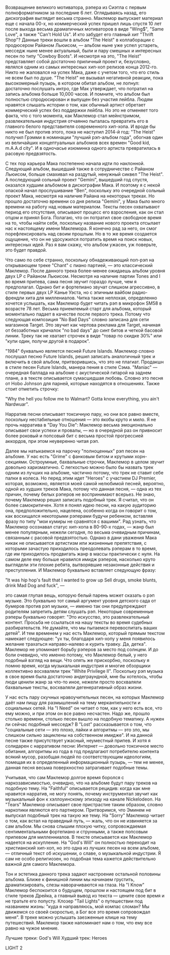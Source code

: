 Возвращение великого мотиватора, рэпера из Сиэтла с первым полноформатником за последние 6 лет. Оглядываясь назад, его дискография выглядит весьма странно. Маклемор выпускает материал еще с начала 00-х, но коммерческий успех пришел лишь спустя 10 лет после выхода весьма драматичных мотиваторов в виде "Wing$", "Same Love", а также "Can't Hold Us". И кто забудет его главный хит "Thrift Shop"? Данные треки вошли в альбом "The Heist" в коллаборации с продюсером Райаном Льюисом, — альбом ныне уже успел устареть, месседж ныне менее актуальный, были и пару смешных и интересных песен по типу "Cowboy Boots". И несмотря на это, "The Heist" представляет собой достаточно приличный проект и, безусловно, являлся одним из самых интересных хип-хоп релизов конца 2012-го. Никто не жаловался на успех Мака, даже с учетом того, что его стиль не всем был по душе. "The Heist" не вызывал негативной реакции, пока высокомерный пузырь, в котором обитал альбом, не лопнул: достаточно послушать интро, где Мак утверждает, что потратил на запись альбома больше 10,000 часов. И помните, что альбом был полностью спродюсирован и выпущен без участия лейбла. Людям нравятся слышать истории о том, как обычный артист обретает коммерческий успех без поддержки лейбла. Но это не отменяет того факта, что с того момента, как Маклемор стал мейнстримом, развлекательная индустрия отчаянно пыталась превратить его в главного белого представителя современного хип-хопа. И вроде бы никто не был против этого, пока не наступил 2014-й год: "The Heist" получил Грэмми в номинации "лучший рэп-альбом года", обогнав один из величайших концептуальных альбомов всех времен "Good kid, m.A.A.d city". И в одночасье изюминка одного артиста превратилась в расовую предвзятость.

С тех пор карьера Мака постепенно начала идти по наклонной. Следующий альбом, вышедший также в сотрудничестве с Райаном Льюисом, больше смахивал на раздутый, ненужный сиквел "The Heist". А последующий сольный проект "Gemini", вышедший год спустя, оказался худшим альбомом в дискографии Мака. И поэтому я с некой опаской начал прослушивание "Ben", поскольку это очередной сольный проект Мака, несмотря на наличие Райана на некоторых треках. Но прошло достаточно времени со дня релиза "Gemini", у Мака было много времени на работу над новым материалом. Тексты песен охватывают период его отсутствия, описывают процесс его взросления, как он стал отцом и принял Бога. Полагаю, что он потратил свое свободное время на то, чтобы найти себя, поскольку название нового проекта отсылает нас к настоящему имени Маклемора. Я конечно рад за него, он смог порефлексировать над своим прошлым. Но в то же время создается ощущение, что он не удосужился потратить время на поиск новых, интересных идей. Раз я вам скажу, что альбом ужасен, уж поверьте, это будет правдой.

Что само по себе странно, поскольку обнадеживающий поп-рэп на открывающем треке "Chant" с пиано партией, — это классический Маклемор. После данного трека более-менее ожидаешь альбом уровня двух LP с Райаном Льюисом. Несмотря на наличие партии Tones and I во время припева, сама песня звучит гораздо лучше, чем я предполагал. Однако бит и фортепиано звучат слишком агрессивно, в стиле первых двух LP Канье Уэста, но с эпичным вайбом радио-френдли хита для миллениалов. Читка также неплохая, определенно хочется услышать, как Маклемор будет читать рэп в микрофон SM58 в возрасте 78 лет. Весьма приемлемый старт для альбома, который моментально падает в качестве после первого трека. Потому что следующая композиция "No Bad Days" словно записана для сети магазинов Target. Это звучит как чертова реклама для Target, начиная от беззаботных кричалок "no bad days" до синт битов и четкой басовой линии. Треку так не хватает строчек в виде "товар по скидке 30%" или "купи один, получи другой в подарок".

"1984" буквально является песней Future Islands. Маклемор словно послушал песню Future Islands, решил записать аналогичный трек и включить в свой альбом, притворившись, что это не плагиат. Продакшн в стиле песен Future Islands, манера пения в стиле Сэма. "Maniac" — очередная баллада на альбоме с акустической гитарой на заднем плане, а в тексте описывается сумасшедшая любовь. Словно это песня от Hobo Johnson для парней, которые находятся в отношениях. Также стоит отметить строчку:

"Why the hell you follow me to Walmart?
Gotta know everything, you ain't Nardwuar".

Нарратив песни описывает токсичную пару, но они все равно вместе, поскольку нестабильные отношения — это якобы круто и мило. Я не прочь нарратива в "Day You Die": Маклемор весьма эмоционально описывает свои успехи и провалы, — но в очередной раз он привносит более роковый и попсовый бит с весьма простой прогрессией аккордов, при этом неуверенно читая рэп.

Далее мы натыкаемся на парочку "полноценных" рэп песен на альбоме. У нас есть "Grime" с фанковым битом и крутыми хорн-секциями. Остроумные, бахвальные строчки, Маклемор в целом звучит довольно харизматично. С легкостью можно было бы назвать трек одним из лучших на альбоме, частично потому, что трек не ставит себе палки в колеса. Но перед этим идет "Heroes" с участием DJ Premier, которая, возможно, является моей самой нелюбимой песней, вероятно, одной из худших треков Мака, потому что данная песня, — одна из тех причин, почему белых рэперов не воспринимают всерьез. Не знаю, почему Маклемор решил записать подобный трек. Я считал, что он более самокритичен. Хотя я понял идею песни, на какую аудиторию она, предположительно, нацелена, особенно когда он говорит о том, как восхищался некоторыми рэперами будучи ребенком, вставляя фразу по типу "мои кумиры не сравнятся с вашими". Рад узнать, что Маклемор осознавал статус хип-хопа в 80-90-х годах, — жанр был менее популярным, нежели сегодня, по весьма очевидным причинам, связанным с расовой предвзятостью. Однако в дани уважения Мака никак не описывается артистизм или жизненные препятствия, с которыми зачастую приходилось преодолевать рэперам в то время, где им приходилось продвигать жанр в массы практически с нуля. На самом деле ему больше нравился имидж рэперов, насколько круто выглядели эти плохие ребята, вытворявшие незаконные действия и преступления. И Маклемор буквально вставляет следующую фразу:

"It was hip hop's fault that I wanted to grow up
Sell drugs, smoke blunts, drink Mad Dog and fuck", —

это самая глупая вещь, которую белый парень может сказать о рэп музыке. Это буквально тот самый аргумент уровня детского сада от бумеров против рэп музыки, — именно так они предупреждают родителям запретить детям слушать рэп. Некоторые современные рэперы буквально говорят: "Это искусство, это развлекательный контент. Просьба не ссылаться на нашу тексты во время судебных разбирательств. Не думайте, что мы пытаемся перевоспитать ваших детей". И тем временем у нас есть Маклемор, который прямым текстом намекает следующее: "ух ты, благодаря хип-хопу у меня появилось желание трахаться направо-налево и курить травку. Да, детка". Маклемор не упоминает борьбу рэперов за место под солнцем. И до боли очевидно, что именно потому, что Маклемор белый, у него подобный взгляд на вещи. Что опять же прискорбно, поскольку я помню время, когда музыкальная индустрия и многие обзорщики коллективно восхваляли трек "White Privilege II". Поскольку рэп музыка в свое время была достаточно андеграундной, мне бы хотелось, чтобы люди ценили жанр за что-то иное, нежели просто восхваляли бахвальные тексты, восхваляли дегенеративный образ жизни.

У нас есть пару скучных нравоучительных песен, на которых Маклемор даёт нам пищу для размышлений на тему меркантильности и социальных сетей. На "I Need" он читает о том, как у него есть все, что ему можно, и при этом он все равно несчастен. Надо же, прошло столько времени, столько песен вышло на подобную тематику. А нужен ли сейчас подобный месседж? В "Lost" рассказывается о том, что "социальные сети — это плохо, лайки и алгоритмы — это зло, мы слишком сильно зациклены на собственном имидже". И на данной песне также присутствует ужасный, неуместный припев. И хотя я солидарен с нарративом песни: Интернет — довольно токсичное место обитания, алгоритмы из года в год предлагают потребителю контента всякий мусор, разобщая людей по соответствующим идеологиям, помещая их в определенный информационный пузырь, — тем не менее, данная песня весьма поверхностно затрагивает подобные темы.

Учитывая, что сам Маклемор долгое время боролся с наркозависимостью, очевидно, что на альбоме будут пару треков на подобную тему. На "Faithful" описывается рецидив: когда как мне нравится нарратив, не могу понять, почему инструментал звучит как музыкальный фон к хэллоуинскому эпизоду на канале Nickelodeon. На "Tears" Маклемор описывает свое пристрастие таким образом, словно наркотики являются его партнером. Притворимся, что Эминем не выпускал подобный трек на такую же тему. На "Sorry" Маклемор читает о том, как встал на праведный путь, — жаль, что он не извиняется за сам альбом. Мы снова слышим плохую читку, сопровождаемая сентиментальными фортепиано и струнными, а также попсовым припевом для милленниалов. В тексте описывается как Маклемор надеется на искупление. На "God's Will" он полностью переходит на христианский хип-хоп, но это одна из лучших песен на всем альбоме, — отличный текст об искушении, о славе, о музыкальной индустрии. Я сам не особо религиозен, но подобная тема кажется действительно важной для самого Маклемора.

Тон и эстетика данного трека задают настроение остальной половины альбома. Ближе к финишной линии мы начинаем грустить, драматизировать, слезы наворачиваются на глаза. На "I Know" Маклемор беспокоится о будущем, прошлом и настоящем под бит в стиле треков Дрейка, а главный вывод из текста — цените свое время и не тратьте его попусту. Клозер "Tail Lights" о путешествии под названием жизнь: "куда я направляюсь, мой компас сломан? Мы движемся со своей скоростью, а Бог все это время сопровождал меня". В треке можно услышать заезженные клише на тему путешествий. Маклемор также напоминает нам о том, что ему все равно на чужое мнение.

Лучшие треки: God's Will
Худший трек: Heroes

LIGHT 2

